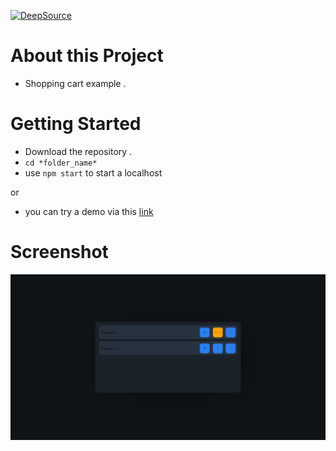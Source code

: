[![DeepSource](https://deepsource.io/gh/6km/shopping-cart.svg/?label=active+issues&token=J0OCf1EkGklivlQW0DlS4Dch)](https://deepsource.io/gh/JustE3saR/shopping-cart/?ref=repository-badge)

# About this Project
- Shopping cart example .

# Getting Started
- Download the repository .
- `cd *folder_name*`
- use `npm start` to start a localhost

or
- you can try a demo via this [link](https://6km.github.io/shopping-cart/)

# Screenshot
<img src='screenshot.png'/>
